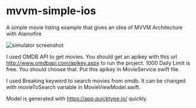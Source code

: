 # mvvm-simple-ios
A simple movie listing example that gives an idea of MVVM Architecture with Alamofire

![simulator screenshot](http://tinypic.com/r/2regxag/9)

I used OMDB API to get movies. You should get an apikey with this url http://www.omdbapi.com/apikey.aspx to run the project. 1000 Daily Limit is free. You should choose that. Put this apikey in MovieService.swift file.

I used Breaking keyword to search movies from omdb. It can be changed with movieToSearch variable in MovieViewModel.swift.

Model is generated with https://app.quicktype.io/ quickly.
